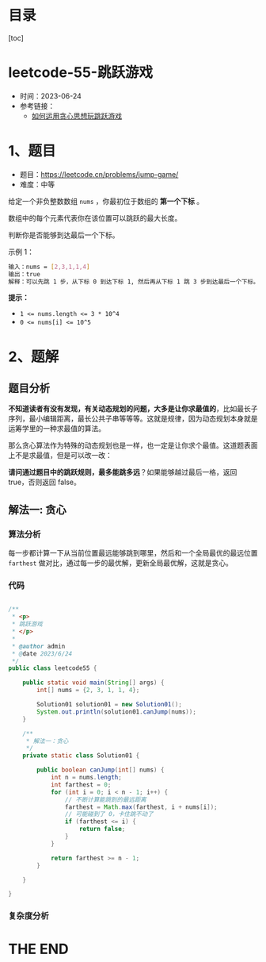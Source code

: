 # 目录

[toc]

# leetcode-55-跳跃游戏

- 时间：2023-06-24
- 参考链接：
  - [如何运用贪心思想玩跳跃游戏](https://labuladong.gitee.io/algo/di-er-zhan-a01c6/tan-xin-le-9bedf/ru-he-yun--48a7c/)



# 1、题目

- 题目：https://leetcode.cn/problems/jump-game/
- 难度：中等



给定一个非负整数数组 `nums` ，你最初位于数组的 **第一个下标** 。

数组中的每个元素代表你在该位置可以跳跃的最大长度。

判断你是否能够到达最后一个下标。

示例 1：

```sh
输入：nums = [2,3,1,1,4]
输出：true
解释：可以先跳 1 步，从下标 0 到达下标 1, 然后再从下标 1 跳 3 步到达最后一个下标。
```



**提示：**

+ `1 <= nums.length <= 3 * 10^4`
+ `0 <= nums[i] <= 10^5`





# 2、题解

## 题目分析

**不知道读者有没有发现，有关动态规划的问题，大多是让你求最值的**，比如最长子序列，最小编辑距离，最长公共子串等等等。这就是规律，因为动态规划本身就是运筹学里的一种求最值的算法。

那么贪心算法作为特殊的动态规划也是一样，也一定是让你求个最值。这道题表面上不是求最值，但是可以改一改：

**请问通过题目中的跳跃规则，最多能跳多远**？如果能够越过最后一格，返回 true，否则返回 false。



## 解法一: 贪心

### 算法分析

每一步都计算一下从当前位置最远能够跳到哪里，然后和一个全局最优的最远位置 `farthest` 做对比，通过每一步的最优解，更新全局最优解，这就是贪心。

### 代码

```java

/**
 * <p>
 * 跳跃游戏
 * </p>
 *
 * @author admin
 * @date 2023/6/24
 */
public class leetcode55 {

    public static void main(String[] args) {
        int[] nums = {2, 3, 1, 1, 4};

        Solution01 solution01 = new Solution01();
        System.out.println(solution01.canJump(nums));
    }

    /**
     * 解法一：贪心
     */
    private static class Solution01 {

        public boolean canJump(int[] nums) {
            int n = nums.length;
            int farthest = 0;
            for (int i = 0; i < n - 1; i++) {
                // 不断计算能跳到的最远距离
                farthest = Math.max(farthest, i + nums[i]);
                // 可能碰到了 0，卡住跳不动了
                if (farthest <= i) {
                    return false;
                }
            }

            return farthest >= n - 1;
        }

    }

}

```





### 复杂度分析









# THE END